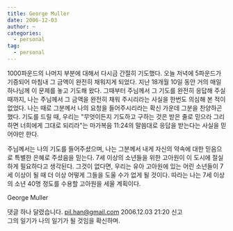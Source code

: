 ```yaml
---
title: George Muller
date: 2006-12-03
author: ~
categories:
  - personal
tag:
  - personal
---
```




1000파운드의 나머지 부분에 대해서 다시금 간절히 기도했다. 오늘 저녁에 5파운드가 기증되어 마침내 그 금액이 완전히 채워지게 되었다. 지난 18개월 10일 동안 거의 매일 하나님께 이 문제를 놓고 기도해 왔다. 그때부터 주님께서 그 기도를 완전히 응답해 주실 때까지, 나는 주님께서 그 금액을 완전히 채워 주시리라는 사실을 한번도 의심해 본 적이 없었다.  나는 때로 그분께서 나의 요청을 들어주시리라는 확신 가운데 그분을 찬양하곤 했다. 기도를 드릴 때, 우리는 "무엇이든지 기도하고 구하는 것은 받은 줄로 믿으라 그리하면 너희에게 그대로 되리라"는 마가복음 11:24의 말씀대로 응답을 받는다는 사실을 믿어야만 한다.

주님께서는 나의 기도를 들어주셨으며, 나는 그분께서 내게 자신의 약속에 대한 믿음으로 특별한 은혜로 주셨음을 믿는다. 7세 이상의 소년들을 위한 고아원이 이 도시에 절실하게 필요하다고 생각된다. 그것이 없다면, 우리는 유아 고아원에 있는 어린 소년들이 7세 이상이 될 때 더 이상 어떻게 그들을 도울 수가 없게 될 것이다. 따라는 나는 7세 이상의 소년 40명 정도를 수용할 고아원을 세울 계획이다.

George Muller




 댓글 하나 달렸습니다.
pil.han@gmail.com 2006.12.03 21:20 신고   
그의 일기가 나의 일기가 될 것임을 확신하며.




